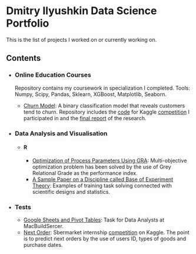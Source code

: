 # Dmitry Ilyushkin Data Science Portfolio

This is the list of projects I worked on or currently working on. 

## Contents

- ### Online Education Courses

  Repository contains my coursework in specialization I completed. Tools: Numpy, Scipy, Pandas, Sklearn, XGBoost, Matplotlib, Seaborn.

  - [Churn Model](https://github.com/kennythecanary/data-science-portfolio/blob/main/coursera/churn_prediction): A binary classification model that reveals customers tend to churn. Repository includes the [code](https://github.com/kennythecanary/data-science-portfolio/blob/main/coursera/churn_prediction/churn_kaggle_prediction.ipynb) for Kaggle [competition](https://www.kaggle.com/c/telecom-clients-prediction2) I participated in and the [final report](https://github.com/kennythecanary/data-science-portfolio/blob/main/coursera/churn_prediction/churn_final_report.ipynb) of the research.

- ### Data Analysis and Visualisation

  - #### R
  
    - [Optimization of Process Parameters Using GRA](https://rpubs.com/kennythecanary/gra_laser_welding): Multi-objective optimization problem has been solved by the use of Grey Relational Grade as the performance index.
    - [A Sample Paper on a Discipline called Base of Experiment Theory](https://rpubs.com/kennythecanary/uksim_paper): Examples of training task solving connected with scientific designs and statistics.

- ### Tests
  - [Google Sheets and Pivot Tables](https://github.com/kennythecanary/data-science-portfolio/blob/main/test/macbuildserver/data_analyst_test.ipynb): Task for Data Analysts at MacBuildSercer.
  - [Next Order](https://github.com/kennythecanary/data-science-portfolio/blob/main/test/sbermarket/next_order.ipynb): Sbermarket internship [сompetition](https://www.kaggle.com/c/sbermarket-internship-competition/) on Kaggle. The point is to predict next orders by the use of users ID, types of goods and purchase dates. 

